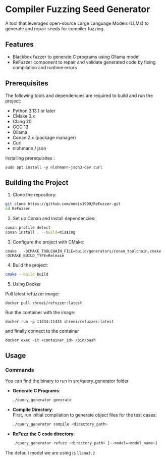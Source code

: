 # Compiler Fuzzing Seed Generator

A tool that leverages open-source Large Language Models (LLMs) to generate and repair seeds for compiler fuzzing.

## Features

- Blackbox fuzzer to generate C programs using Ollama model
- ReFuzzer component to repair and validate generated code by fixing compilation and runtime errors

## Prerequisites

The following tools and dependencies are required to build and run the project:

- Python 3.13.1 or later
- CMake 3.x
- Clang 20
- GCC 13
- Ollama
- Conan 2.x (package manager)
- Curl
- nlohmann / json

Installing prerequisites :
```
sudo apt install -y nlohmann-json3-dev curl
```
## Building the Project

1. Clone the repository:

```bash
git clone https://github.com/nmdis1999/ReFuzzer.git
cd ReFuzzer
```

2. Set up Conan and install dependencies:

```bash
conan profile detect
conan install . --build=missing
```

3. Configure the project with CMake:

```base
cmake . -DCMAKE_TOOLCHAIN_FILE=build/generators/conan_toolchain.cmake -DCMAKE_BUILD_TYPE=Release
```

4. Build the project:

```bash
cmake --build build
```

5. Using Docker

Pull latest refuzzer image:
```
docker pull shreei/refuzzer:latest
```
Run the container with the image:
```
docker run -p 11434:11434 shreei/refuzzer:latest
```
and finally connect to the container
```
docker exec -it <container_id> /bin/bash
```

## Usage

### Commands

You can find the binary to run in src/query_generator folder.
- **Generate C Programs**:

  ```bash
  ./query_generator generate
  ```

- **Compile Directory**:  
  First, run initial compilation to generate object files for the test cases:

  ```bash
  ./query_generator compile <directory_path>
  ```

- **ReFuzz the C code directory**:
  ```bash
  ./query_generator refuzz <directory_path> [--model=<model_name>]
  ```

The default model we are using is `llama3.2`
